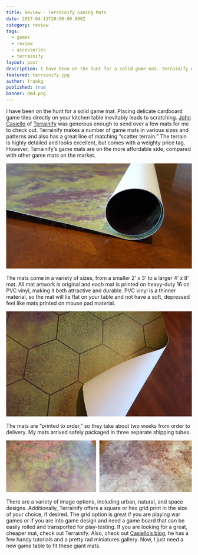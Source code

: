 ```yaml
---
title: Review - Terrainify Gaming Mats
date: 2017-04-13T20:00:00.000Z
category: review
tags:
  - games
  - review
  - accessories
  - terrainify
layout: post
description: I have been on the hunt for a solid game mat. Terrainify delivered.
featured: terrainify.jpg
author: frankg
published: true
banner: dmd.png
---
```


I have been on the hunt for a solid game mat. Placing delicate cardboard game tiles directly on your kitchen table inevitably leads to scratching. [John Casiello](https://www.etsy.com/people/johncasiello1337) of [Terrainify](https://www.etsy.com/shop/Terrainify) was generous enough to send over a few mats for me to check out. Terrainify makes a number of game mats in various sizes and patterns and also has a great line of matching “scatter terrain.” The terrain is highly detailed and looks excellent, but comes with a weighty price tag. However, Terrainify’s game mats are on the more affordable side, compared with other game mats on the market.

![Terrainify Game Mat](/images/terrainify/terrainify1.jpg)

The mats come in a variety of sizes, from a smaller 2’ x 3’ to a larger 4’ x 8’ mat.  All mat artwork is original and each mat is printed on heavy-duty 16 oz. PVC vinyl, making it both attractive and durable. PVC vinyl is a thinner material, so the mat will lie flat on your table and not have a soft, depressed feel like mats printed on mouse pad material.

![Terrainify Game Mat](/images/terrainify/terrainify2.jpg)

The mats are “printed to order,” so they take about two weeks from order to delivery. My mats arrived safely packaged in three separate shipping tubes.

![Terrainify Game Mat](/images/terrainify/terrainify3.jpg)

There are a variety of image options, including urban, natural, and space designs. Additionally, Terrainify offers a square or hex grid print in the size of your choice, if desired. The grid option is great if you are playing war games or if you are into game design and need a game board that can be easily rolled and transported for play-testing. If you are looking for a great, cheaper mat, check out Terrainify. Also, check out [Casiello’s blog](file:///Users/rkalajian/Downloads/gamermulticlass.wordpress.com), he has a few handy tutorials and a pretty rad miniatures gallery. Now, I just need a new game table to fit these giant mats.
